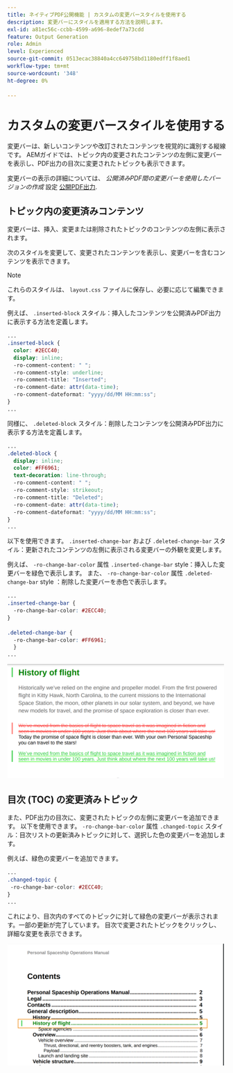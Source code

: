 ```yaml
---
title: ネイティブPDF公開機能 | カスタムの変更バースタイルを使用する
description: 変更バーにスタイルを適用する方法を説明します。
exl-id: a81ec56c-ccbb-4599-a696-8edef7a73cdd
feature: Output Generation
role: Admin
level: Experienced
source-git-commit: 0513ecac38840a4cc649758bd1180edff1f8aed1
workflow-type: tm+mt
source-wordcount: '348'
ht-degree: 0%

---
```


# カスタムの変更バースタイルを使用する

変更バーは、新しいコンテンツや改訂されたコンテンツを視覚的に識別する縦線です。 AEMガイドでは、トピック内の変更されたコンテンツの左側に変更バーを表示し、PDF出力の目次に変更されたトピックも表示できます。

変更バーの表示の詳細については、 *公開済みPDF間の変更バーを使用したバージョンの作成* 設定 [公開PDF出力](../web-editor/native-pdf-web-editor.md).

## トピック内の変更済みコンテンツ

変更バーは、挿入、変更または削除されたトピックのコンテンツの左側に表示されます。

次のスタイルを変更して、変更されたコンテンツを表示し、変更バーを含むコンテンツを表示できます。


>[!NOTE]
>
>これらのスタイルは、 `layout.css` ファイルに保存し、必要に応じて編集できます。

例えば、 `.inserted-block` スタイル：挿入したコンテンツを公開済みPDF出力に表示する方法を定義します。


```css
...
.inserted-block { 
  color: #2ECC40; 
  display: inline; 
  -ro-comment-content: " "; 
  -ro-comment-style: underline; 
  -ro-comment-title: "Inserted"; 
  -ro-comment-date: attr(data-time); 
  -ro-comment-dateformat: "yyyy/dd/MM HH:mm:ss"; 
} 
...
```

同様に、 `.deleted-block` スタイル：削除したコンテンツを公開済みPDF出力に表示する方法を定義します。

```css
...
.deleted-block { 
  display: inline; 
  color: #FF6961; 
  text-decoration: line-through; 
  -ro-comment-content: " "; 
  -ro-comment-style: strikeout; 
  -ro-comment-title: "Deleted"; 
  -ro-comment-date: attr(data-time); 
  -ro-comment-dateformat: "yyyy/dd/MM HH:mm:ss"; 
} 
...
```

以下を使用できます。 `.inserted-change-bar` および `.deleted-change-bar` スタイル：更新されたコンテンツの左側に表示される変更バーの外観を変更します。

例えば、 `-ro-change-bar-color` 属性 `.inserted-change-bar` style：挿入した変更バーを緑色で表示します。 また、 `-ro-change-bar-color` 属性 `.deleted-change-bar` style ：削除した変更バーを赤色で表示します。

```css
...
.inserted-change-bar { 
  -ro-change-bar-color: #2ECC40; 
} 

.deleted-change-bar { 
  -ro-change-bar-color: #FF6961; 
  } 
...
```

<img src="./assets/changed-bar-content.png" alt="変更されたバートピックの内容" width="500">

## 目次 (TOC) の変更済みトピック

また、PDF出力の目次に、変更されたトピックの左側に変更バーを追加できます。 以下を使用できます。 `-ro-change-bar-color` 属性 `.changed-topic` スタイル：目次リストの更新済みトピックに対して、選択した色の変更バーを追加します。

例えば、緑色の変更バーを追加できます。

```css
...
.changed-topic { 
 -ro-change-bar-color: #2ECC40; 
}  
...
```


これにより、目次内のすべてのトピックに対して緑色の変更バーが表示されます。一部の更新が完了しています。 目次で変更されたトピックをクリックし、詳細な変更を表示できます。

<img src="./assets/changed-bar-TOC.png" alt="変更されたバーの目次" width="500">
